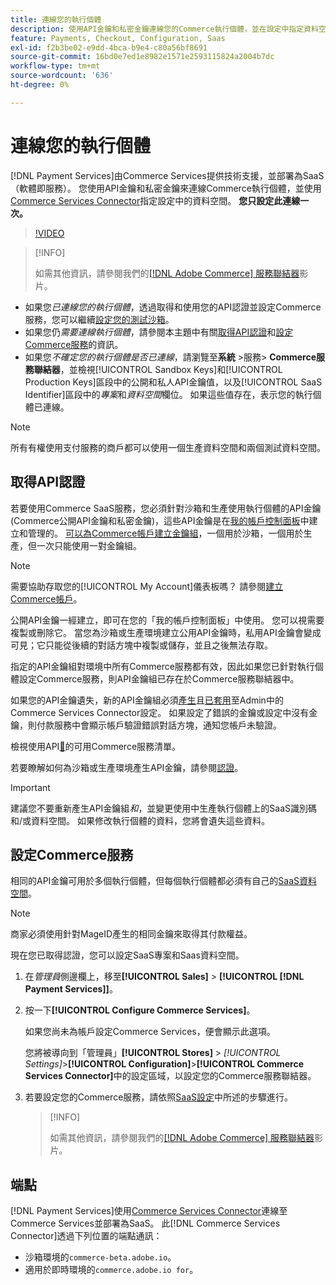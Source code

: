```yaml
---
title: 連線您的執行個體
description: 使用API金鑰和私密金鑰連線您的Commerce執行個體，並在設定中指定資料空間。
feature: Payments, Checkout, Configuration, Saas
exl-id: f2b3be02-e9dd-4bca-b9e4-c80a56bf8691
source-git-commit: 16bd0e7ed1e8982e1571e2593115824a2004b7dc
workflow-type: tm+mt
source-wordcount: '636'
ht-degree: 0%

---
```


# 連線您的執行個體

[!DNL Payment Services]由Commerce Services提供技術支援，並部署為SaaS （軟體即服務）。 您使用API金鑰和私密金鑰來連線Commerce執行個體，並使用[Commerce Services Connector](https://experienceleague.adobe.com/docs/commerce/user-guides/saas.html)指定設定中的資料空間。 **您只設定此連線一次。**

>[!VIDEO](https://video.tv.adobe.com/v/3448028?captions=chi_hant)

>[!INFO]
>
> 如需其他資訊，請參閱我們的[[!DNL Adobe Commerce] 服務聯結器](https://experienceleague.adobe.com/docs/commerce-learn/tutorials/admin/adobe-commerce-services/configure-adobe-commerce-services-connector.html?lang=zh-Hant)影片。

* 如果您&#x200B;*已連線您的執行個體*，透過取得和使用您的API認證並設定Commerce服務，您可以繼續[設定您的測試沙箱](https://experienceleague.adobe.com/docs/commerce/payment-services/get-started/sandbox.html?lang=zh-Hant)。
* 如果您仍&#x200B;*需要連線執行個體*，請參閱本主題中有關[取得API認證](#obtain-api-credentials)和[設定Commerce服務](#configure-commerce-services)的資訊。
* 如果您&#x200B;*不確定您的執行個體是否已連線*，請瀏覽至&#x200B;**系統** >服務> **Commerce服務聯結器**，並檢視[!UICONTROL Sandbox Keys]和[!UICONTROL Production Keys]區段中的公開和私人API金鑰值，以及[!UICONTROL SaaS Identifier]區段中的&#x200B;*專案*&#x200B;和&#x200B;*資料空間*&#x200B;欄位。 如果這些值存在，表示您的執行個體已連線。

>[!NOTE]
>
>所有有權使用支付服務的商戶都可以使用一個生產資料空間和兩個測試資料空間。

## 取得API認證

若要使用Commerce SaaS服務，您必須針對沙箱和生產使用執行個體的API金鑰(Commerce公開API金鑰和私密金鑰)，這些API金鑰是在[我的帳戶控制面板](https://account.magento.com/customer/account/login)中建立和管理的。 [可以為Commerce帳戶建立金鑰組](https://experienceleague.adobe.com/zh-hant/docs/commerce-admin/config/services/saas)，一個用於沙箱，一個用於生產，但一次只能使用一對金鑰組。

>[!NOTE]
>
>需要協助存取您的[!UICONTROL My Account]儀表板嗎？ 請參閱[建立Commerce帳戶](https://experienceleague.adobe.com/zh-hant/docs/commerce-admin/start/commerce-account/commerce-account-create)。

公開API金鑰一經建立，即可在您的「我的帳戶控制面板」中使用。 您可以視需要複製或刪除它。 當您為沙箱或生產環境建立公用API金鑰時，私用API金鑰會變成可見；它只能從後續的對話方塊中複製或儲存，並且之後無法存取。

指定的API金鑰組對環境中所有Commerce服務都有效，因此如果您已針對執行個體設定Commerce服務，則API金鑰組已存在於Commerce服務聯結器中。

如果您的API金鑰遺失，新的API金鑰組必須[產生](https://experienceleague.adobe.com/docs/commerce/payment-services/get-started/connect.html?lang=zh-Hant#generate-an-api-key-and-private-key)且[已套用](https://experienceleague.adobe.com/docs/commerce/payment-services/get-started/connect.html?lang=zh-Hant#configure-saas-project)至Admin中的Commerce Services Connector設定。 如果設定了錯誤的金鑰或設定中沒有金鑰，則付款服務中會顯示帳戶驗證錯誤對話方塊，通知您帳戶未驗證。

檢視使用API[&#128279;](https://experienceleague.adobe.com/zh-hant/docs/commerce/user-guides/integration-services/saas#availableservices)的可用Commerce服務清單。

若要瞭解如何為沙箱或生產環境產生API金鑰，請參閱[認證](https://experienceleague.adobe.com/docs/commerce/user-guides/saas.html#apikey)。

>[!IMPORTANT]
>
>建議您不要重新產生API金鑰組&#x200B;*和*，並變更使用中生產執行個體上的SaaS識別碼和/或資料空間。 如果修改執行個體的資料，您將會遺失這些資料。

## 設定Commerce服務

相同的API金鑰可用於多個執行個體，但每個執行個體都必須有自己的[SaaS資料空間](https://experienceleague.adobe.com/docs/commerce/user-guides/saas.html#saasenv)。

>[!NOTE]
>
>商家必須使用針對MageID產生的相同金鑰來取得其付款權益。

現在您已取得認證，您可以設定SaaS專案和Saas資料空間。

1. 在&#x200B;_管理員_&#x200B;側邊欄上，移至&#x200B;**[!UICONTROL Sales]** > **[!UICONTROL [!DNL Payment Services]]**。
1. 按一下&#x200B;**[!UICONTROL Configure Commerce Services]**。

   如果您尚未為帳戶設定Commerce Services，便會顯示此選項。

   您將被導向到「管理員」**[!UICONTROL Stores]** > _[!UICONTROL Settings]_>**[!UICONTROL Configuration]**>**[!UICONTROL Commerce Services Connector]**&#x200B;中的設定區域，以設定您的Commerce服務聯結器。

1. 若要設定您的Commerce服務，請依照[SaaS設定](https://experienceleague.adobe.com/docs/commerce/user-guides/integration-services/saas.html?lang=zh-Hant#saasenv)中所述的步驟進行。

   >[!INFO]
   >
   > 如需其他資訊，請參閱我們的[[!DNL Adobe Commerce] 服務聯結器](https://experienceleague.adobe.com/docs/commerce-learn/tutorials/admin/adobe-commerce-services/configure-adobe-commerce-services-connector.html?lang=zh-Hant#configuration-faqs)影片。

## 端點

[!DNL Payment Services]使用[Commerce Services Connector](https://experienceleague.adobe.com/docs/commerce/user-guides/saas.html)連線至Commerce Services並部署為SaaS。 此[!DNL Commerce Services Connector]透過下列位置的端點通訊：

* 沙箱環境的`commerce-beta.adobe.io`。
* 適用於即時環境的`commerce.adobe.io for`。
